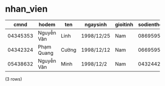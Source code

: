 nhan_vien
=========

|   cmnd   |     hodem     |   ten    |  ngaysinh  | gioitinh | sodienthoai |         email          |    diachi    |   tinhtrang    | chuc_vu_id | user_id |
|----------|---------------|----------|------------|----------|-------------|------------------------|--------------|----------------|------------|---------|
| 04345353 | Nguyễn Văn | Linh     | 1998/12/25 | Nam      | 086959560   | test@gmail.com         | Hải Phòng | Hoạt động | 1          | 2       |
| 04342324 | Phạm Quang  | Cường | 1998/12/12 | Nam      | 066959560   | cuong1998pro@gmail.com | Hải Phòng | Hoạt động | 4          | 1       |
| 05438632 | Nguyễn Văn | Minh     | 1998/12/2  | Nam      | 043244234   | linhnv@teky.vn         | Hải Phòng | Hoạt động | 3          | 4       |
(3 rows)

